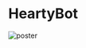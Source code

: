 # HeartyBot
![poster](https://sdmntprwestus3.oaiusercontent.com/files/00000000-8ef0-61fd-8ce8-60d804689cbc/raw?se=2025-07-01T14%3A59%3A08Z&sp=r&sv=2024-08-04&sr=b&scid=2a71ae0f-eeb9-5244-8451-0ec4a5bfa30c&skoid=9ccea605-1409-4478-82eb-9c83b25dc1b0&sktid=a48cca56-e6da-484e-a814-9c849652bcb3&skt=2025-06-30T18%3A11%3A58Z&ske=2025-07-01T18%3A11%3A58Z&sks=b&skv=2024-08-04&sig=AQhZDXSJwHHS4KZvpxnUHJ4j8VYmJGNtKBz%2Bac/o44E%3D)


